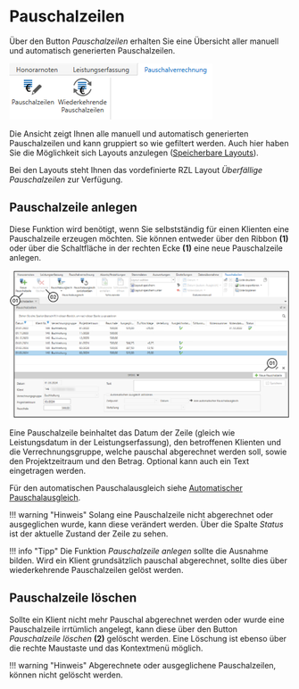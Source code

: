 # Pauschalzeilen

Über den Button *Pauschalzeilen* erhalten Sie eine Übersicht aller
manuell und automatisch generierten Pauschalzeilen.


![](<img/image264.png>)

Die Ansicht zeigt Ihnen alle manuell und automatisch generierten
Pauschalzeilen und kann gruppiert so wie gefiltert werden. Auch hier
haben Sie die Möglichkeit sich Layouts anzulegen ([Speicherbare Layouts](/HONNext/Auswertungen/Speicherbare%20Layouts)).

Bei den Layouts steht Ihnen das vordefinierte RZL Layout *Überfällige
Pauschalzeilen* zur Verfügung.

## Pauschalzeile anlegen

Diese Funktion wird benötigt, wenn Sie selbstständig für einen Klienten
eine Pauschalzeile erzeugen möchten. Sie können entweder über den Ribbon
**(1)** oder über die Schaltfläche in der rechten Ecke **(1)** eine neue
Pauschalzeile anlegen.


![](<img/image265.png>)

Eine Pauschalzeile beinhaltet das Datum der Zeile (gleich wie
Leistungsdatum in der Leistungserfassung), den betroffenen Klienten und
die Verrechnungsgruppe, welche pauschal abgerechnet werden soll, sowie
den Projektzeitraum und den Betrag. Optional kann auch ein Text
eingetragen werden.

Für den automatischen Pauschalausgleich siehe [Automatischer Pauschalausgleich](/HONNext/Pauschalverrechnung/Pauschalausgleich/#automatischer-pauschalausgleich).

!!! warning "Hinweis"
    Solang eine Pauschalzeile nicht abgerechnet oder ausgeglichen wurde,
    kann diese verändert werden. Über die Spalte *Status* ist der aktuelle
    Zustand der Zeile zu sehen.

!!! info "Tipp"
    Die Funktion *Pauschalzeile anlegen* sollte die Ausnahme bilden. Wird
    ein Klient grundsätzlich pauschal abgerechnet, sollte dies über
    wiederkehrende Pauschalzeilen gelöst werden.

## Pauschalzeile löschen

Sollte ein Klient nicht mehr Pauschal abgerechnet werden oder wurde eine
Pauschalzeile irrtümlich angelegt, kann diese über den Button
*Pauschalzeile löschen* **(2)** gelöscht werden. Eine Löschung ist
ebenso über die rechte Maustaste und das Kontextmenü möglich.

!!! warning "Hinweis"
    Abgerechnete oder ausgeglichene Pauschalzeilen, können nicht gelöscht
    werden.